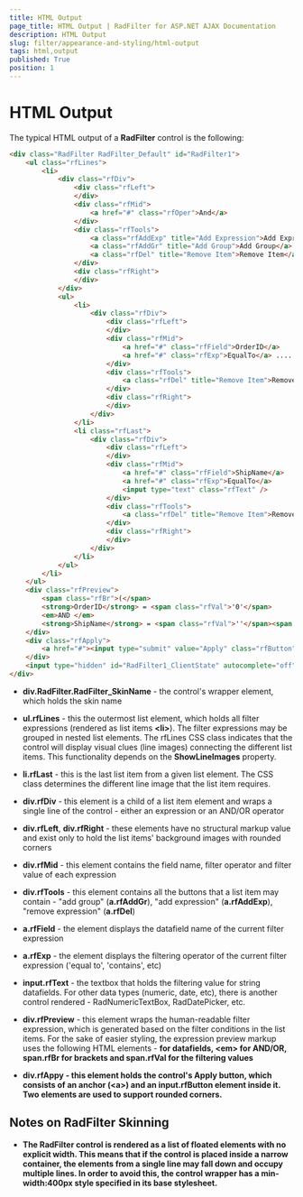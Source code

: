 ```yaml
---
title: HTML Output
page_title: HTML Output | RadFilter for ASP.NET AJAX Documentation
description: HTML Output
slug: filter/appearance-and-styling/html-output
tags: html,output
published: True
position: 1
---
```


# HTML Output



The typical HTML output of a **RadFilter** control is the following:

````HTML
<div class="RadFilter RadFilter_Default" id="RadFilter1">
    <ul class="rfLines">
        <li>
            <div class="rfDiv">
                <div class="rfLeft">
                </div>
                <div class="rfMid">
                    <a href="#" class="rfOper">And</a>
                </div>
                <div class="rfTools">
                    <a class="rfAddExp" title="Add Expression">Add Expression</a>
                    <a class="rfAddGr" title="Add Group">Add Group</a> 
                    <a class="rfDel" title="Remove Item">Remove Item</a>
                </div>
                <div class="rfRight">
                </div>
            </div>
            <ul>
                <li>
                    <div class="rfDiv">
                        <div class="rfLeft">
                        </div>
                        <div class="rfMid">
                            <a href="#" class="rfField">OrderID</a>
                            <a href="#" class="rfExp">EqualTo</a> ................
                        </div>
                        <div class="rfTools">
                            <a class="rfDel" title="Remove Item">Remove Item</a>
                        </div>
                        <div class="rfRight">
                        </div>
                    </div>
                </li>
                <li class="rfLast">
                    <div class="rfDiv">
                        <div class="rfLeft">
                        </div>
                        <div class="rfMid">
                            <a href="#" class="rfField">ShipName</a> 
                            <a href="#" class="rfExp">EqualTo</a>
                            <input type="text" class="rfText" />
                        </div>
                        <div class="rfTools">
                            <a class="rfDel" title="Remove Item">Remove Item</a>
                        </div>
                        <div class="rfRight">
                        </div>
                    </div>
                </li>
            </ul>
        </li>
    </ul>
    <div class="rfPreview">
        <span class="rfBr">(</span>
        <strong>OrderID</strong> = <span class="rfVal">'0'</span>
        <em>AND </em>
        <strong>ShipName</strong> = <span class="rfVal">''</span><span class="rfBr">)</span>
    </div>
    <div class="rfApply">
        <a href="#"><input type="submit" value="Apply" class="rfButton"></a>
    </div>
    <input type="hidden" id="RadFilter1_ClientState" autocomplete="off" />
</div>
````



* **div.RadFilter.RadFilter_SkinName** - the control's wrapper element, which holds the skin name

* **ul.rfLines** - this the outermost list element, which holds all filter expressions (rendered as list items **&lt;li&gt;**). The filter expressions may be grouped in nested list elements. The rfLines CSS class indicates that the control will display visual clues (line images) connecting the different list items. This functionality depends on the **ShowLineImages** property.

* **li.rfLast** - this is the last list item from a given list element. The CSS class determines the different line image that the list item requires.

* **div.rfDiv** - this element is a child of a list item element and wraps a single line of the control - either an expression or an AND/OR operator

* **div.rfLeft**, **div.rfRight** - these elements have no structural markup value and exist only to hold the list items' background images with rounded corners

* **div.rfMid** - this element contains the field name, filter operator and filter value of each expression

* **div.rfTools** - this element contains all the buttons that a list item may contain - "add group" (**a.rfAddGr**), "add expression" (**a.rfAddExp**), "remove expression" (**a.rfDel**)

* **a.rfField** - the element displays the datafield name of the current filter expression

* **a.rfExp** - the element displays the filtering operator of the current filter expression ('equal to', 'contains', etc)

* **input.rfText** - the textbox that holds the filtering value for string datafields. For other data types (numeric, date, etc), there is another control rendered - RadNumericTextBox, RadDatePicker, etc.

* **div.rfPreview** - this element wraps the human-readable filter expression, which is generated based on the filter conditions in the list items. For the sake of easier styling, the expression preview markup uses the following HTML elements - **<strong>** for datafields, **&lt;em&gt;** for AND/OR, **span.rfBr** for brackets and **span.rfVal** for the filtering values

* **div.rfAppy** - this element holds the control's Apply button, which consists of an anchor (**&lt;a&gt;**) and an **input.rfButton** element inside it. Two elements are used to support rounded corners.

## Notes on RadFilter Skinning

* The RadFilter control is rendered as a list of floated elements with no explicit width. This means that if the control is placed inside a narrow container, the elements from a single line may fall down and occupy multiple lines. In order to avoid this, the control wrapper has a **min-width:400px** style specified in its base stylesheet.
